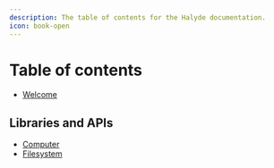 ```yaml
---
description: The table of contents for the Halyde documentation.
icon: book-open
---
```


# Table of contents

* [Welcome](product/GitBookREADME.md)

## Libraries and APIs

* [Computer](libraries-and-apis/computer.md)
* [Filesystem](libraries-and-apis/filesystem.md)
